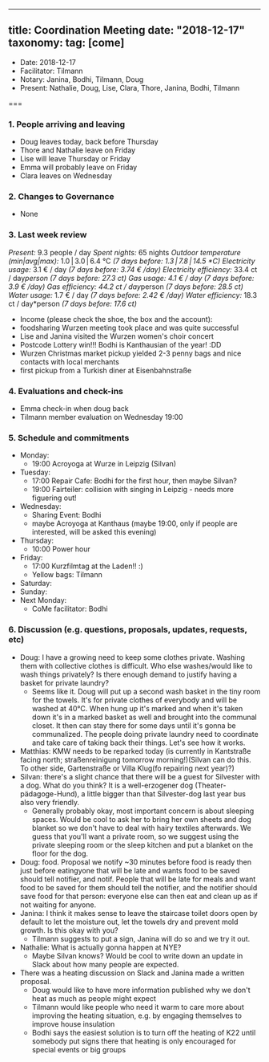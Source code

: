 
---
title: Coordination Meeting
date: "2018-12-17"
taxonomy:
    tag: [come]
---

- Date: 2018-12-17
- Facilitator: Tilmann
- Notary: Janina, Bodhi, Tilmann, Doug
- Present: Nathalie, Doug, Lise, Clara, Thore, Janina, Bodhi, Tilmann

===

### 1. People arriving and leaving
- Doug leaves today, back before Thursday
- Thore and Nathalie leave on Friday
- Lise will leave Thursday or Friday
- Emma will probably leave on Friday
- Clara leaves on Wednesday

### 2. Changes to Governance
- None

### 3. Last week review
*Present:* 9.3 people / day
*Spent nights:* 65 nights
*Outdoor temperature (min|avg|max):* 1.0 | 3.0 | 6.4 °C _(7 days before: 1.3 | 7.8 | 14.5 *C)_
*Electricity usage:* 3.1 € / day _(7 days before: 3.74 € /day)_
*Electricity efficiency:* 33.4 ct / day*person _(7 days before: 27.3 ct)_
*Gas usage:* 4.1 € / day _(7 days before: 3.9 € /day)_
*Gas efficiency:* 44.2 ct / day*person _(7 days before: 28.5 ct)_
*Water usage:* 1.7 € / day _(7 days before: 2.42 € /day)_
*Water efficiency:* 18.3 ct / day*person _(7 days before: 17.6 ct)_

- Income (please check the shoe, the box and the account):
- foodsharing Wurzen meeting took place and was quite successful
- Lise and Janina visited the Wurzen women's choir concert
- Postcode Lottery win!!! Bodhi is Kanthausian of the year! :DD
- Wurzen Christmas market pickup yielded 2-3 penny bags and nice contacts with local merchants
- first pickup from a Turkish diner at Eisenbahnstraße

### 4. Evaluations and check-ins
- Emma check-in when doug back
- Tilmann member evaluation on Wednesday 19:00

### 5. Schedule and commitments <!-- https://cloud.kanthaus.online/apps/calendar/ -->

- Monday:
  - 19:00 Acroyoga at Wurze in Leipzig (Silvan)
- Tuesday:
  - 17:00 Repair Cafe: Bodhi for the first hour, then maybe Silvan?
  - 19:00 Fairteiler: collision with singing in Leipzig - needs more figuering out!
- Wednesday:
  - Sharing Event: Bodhi
  - maybe Acroyoga at Kanthaus (maybe 19:00, only if people are interested, will be asked this evening)
- Thursday:
  - 10:00 Power hour
- Friday:
  - 17:00 Kurzfilmtag at the Laden!! :)
  - Yellow bags: Tilmann
- Saturday:
- Sunday:
- Next Monday:
  - CoMe facilitator: Bodhi

### 6. Discussion (e.g. questions, proposals, updates, requests, etc) <!-- can also include discussions about cooking and heating -->

- Doug: I have a growing need to keep some clothes private. Washing them with collective clothes is difficult. Who else washes/would like to wash things privately? Is there enough demand to justify having a basket for private laundry?
  - Seems like it. Doug will put up a second wash basket in the tiny room for the towels. It's for private clothes of everybody and will be washed at 40°C. When hung up it's marked and when it's taken down it's in a marked basket as well and brought into the communal closet. It then can stay there for some days until it's gonna be communalized. The people doing private laundry need to coordinate and take care of taking back their things. Let's see how it works.
- Matthias: KMW needs to be reparked today (is currently in Kantstraße facing north; straßenreinigung tomorrow morning!)(Silvan can do this. To other side, Gartenstraße or Villa Klug(fo repairing next year)?)
- Silvan: there's a slight chance that there will be a guest for Silvester with a dog. What do you think? It is a well-erzogener dog (Theater-pädagoge-Hund), a little bigger than that Silvester-dog last year bus also very friendly.
  - Generally probably okay, most important concern is about sleeping spaces. Would be cool to ask her to bring her own sheets and dog blanket so we don't have to deal with hairy textiles afterwards. We guess that you'll want a private room, so we suggest using the private sleeping room or the sleep kitchen and put a blanket on the floor for the dog.
- Doug: food. Proposal we notify ~30 minutes before food is ready then just before eatingyone that will be late and wants food to be saved should tell notifier, and notif. People that will be late for meals and want food to be saved for them should tell the notifier, and the notifier should save food for that person: everyone else can then eat and clean up as if not waiting for anyone.
- Janina: I think it makes sense to leave the staircase toilet doors open by default to let the moisture out, let the towels dry and prevent mold growth. Is this okay with you?
  - Tilmann suggests to put a sign, Janina will do so and we try it out.
- Nathalie: What is actually gonna happen at NYE?
  - Maybe Silvan knows? Would be cool to write down an update in Slack about how many people are expected.
- There was a heating discussion on Slack and Janina made a written proposal.
  - Doug would like to have more information published why we don't heat as much as people might expect
  - Tilmann would like people who need it warm to care more about improving the heating situation, e.g. by engaging themselves to improve house insulation
  - Bodhi says the easiest solution is to turn off the heating of K22 until somebody put signs there that heating is only encouraged for special events or big groups
